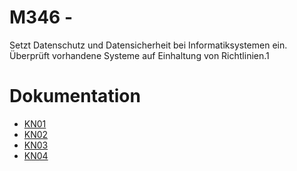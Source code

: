 # M346 - 

Setzt Datenschutz und Datensicherheit bei Informatiksystemen ein. Überprüft vorhandene Systeme auf Einhaltung von Richtlinien.1

# Dokumentation
 - [KN01](KN01/)
 - [KN02](KN02/)
 - [KN03](KN03/)
 - [KN04](KN04/)
